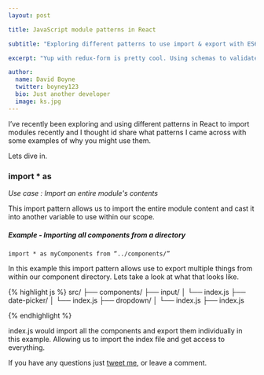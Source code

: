 ```yaml
---
layout: post

title: JavaScript module patterns in React

subtitle: "Exploring different patterns to use import & export with ES6 and React"

excerpt: "Yup with redux-form is pretty cool. Using schemas to validate our forms is very powerful...."

author:
  name: David Boyne
  twitter: boyney123
  bio: Just another developer
  image: ks.jpg
---
```



I’ve recently been exploring and using different patterns in React to import modules recently and I thought id share 
what patterns I came across with some examples of why you might use them.

Lets dive in.

### import * as 

*Use case : Import an entire module's contents*

This import pattern allows us to import the entire module content and cast it into another variable to use within our scope.

##### Example - Importing all components from a directory
<code>import * as myComponents from “../components/”</code>

In this example this import pattern allows use to export multiple things from within our component directory. Lets take a look at what that looks like.


{% highlight js %}
src/
├── components/
   ├── input/
   │  └── index.js
   ├── date-picker/
   │  └── index.js
   ├── dropdown/
   │  └── index.js
   ├── index.js

{% endhighlight %}

index.js would import all the components and export them individually in this example. Allowing us to import the index file and get access to everything.	


If you have any questions just [tweet me](https://twitter.com/boyney123), or leave a comment.
 




